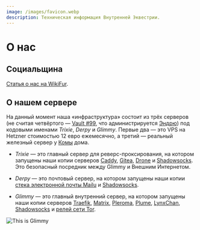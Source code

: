 ```yaml
---
image: /images/favicon.webp
description: Техническая информация Внутренней Эквестрии.
---
```


# О нас

## Социальщина

[Статья о нас на WikiFur](https://ru.wikifur.com/wiki/Inner_Equestria).

## О нашем сервере

На данный момент наша «инфраструктура» состоит из трёх серверов (не считая четвёртого — [Vault #99](/how/peertube.md), что администрируется [Эндрю](https://amorgan.xyz/)) под кодовыми именами _Trixie_, _Derpy_ и _Glimmy_. Первые два — это VPS на Hetzner стоимостью 12 евро ежемесячно, а третий — реальный железный сервер у [Комы](/who/commagray.md) дома.

- _Trixie_ — это главный сервер для реверс-проксирования, на котором запущены наши копии серверов [Caddy](https://caddyserver.com), [Gitea](/ru/how/gitea.md), [Drone](https://drone.io) и [Shadowsocks](/ru/how/shadowsocks.md). Это безопасный посредник между Glimmy и Внешним Интернетом.

- _Derpy_ — это почтовый сервер, на котором запущены наши копии [стека электронной почты Mailu](/ru/how/email.md) и [Shadowsocks](/ru/how/shadowsocks.md).

- _Glimmy_ — это главный внутренний сервер, на котором запущены наши копии серверов [Traefik](https://traefik.io), [Matrix](/ru/how/matrix.md), [Pleroma](/ru/how/pleroma.md), [Plume](/ru/how/plume.md), [LynxChan](/ru/how/lynxchan.md), [Shadowsocks](/ru/how/shadowsocks.md) и [релей сети Tor](https://www.torproject.org).

![This is Glimmy](/images/glimmy_naked.jpg)
